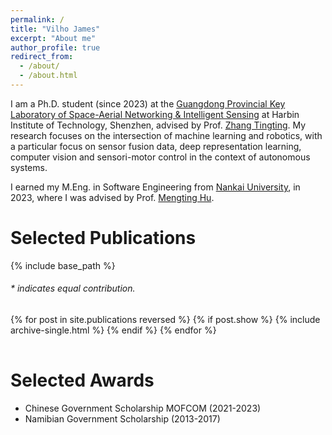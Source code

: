 ```yaml
---
permalink: /
title: "Vilho James"
excerpt: "About me"
author_profile: true
redirect_from: 
  - /about/
  - /about.html
---
```


I am a Ph.D. student (since 2023) at the [Guangdong Provincial Key Laboratory of Space-Aerial Networking & Intelligent Sensing](http://eie.hitsz.edu.cn/English.htm) at Harbin Institute of Technology, Shenzhen, advised by Prof. [Zhang Tingting](https://faculty.hitsz.edu.cn/zhangtingting). 
My research focuses on the intersection of machine learning and robotics, with a particular focus on sensor fusion data, deep representation learning, computer vision and sensori-motor control in the context of autonomous systems.
<!-- Currently, I am exploring open-world 3D scene understanding algorithms that leverage the power of 2D foundation models. -->

I earned my M.Eng. in Software Engineering from [Nankai University](https://csen.nankai.edu.cn/), in 2023, where I was advised by Prof. [Mengting Hu](https://hmt2014.github.io/homepage/).



# Selected Publications 

{% include base_path %}

<h6>* indicates equal contribution. </h6>

<table style="width:100%;border:0px;border-spacing:0px;border-collapse:separate;margin-right:auto;margin-left:auto;">
<tbody>
  {% for post in site.publications reversed %}
    {% if post.show %}
      {% include archive-single.html %}
    {% endif %}
  {% endfor %}
</tbody>
</table>


# Selected Awards
* Chinese Government Scholarship MOFCOM (2021-2023)
* Namibian Government Scholarship (2013-2017)

